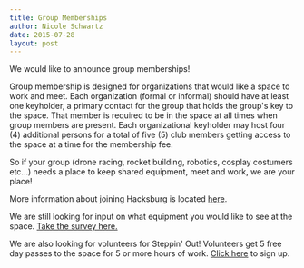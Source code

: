 ```yaml
---
title: Group Memberships
author: Nicole Schwartz
date: 2015-07-28
layout: post
---
```


We would like to announce group memberships!

Group membership is designed for organizations that would like a space to work and meet. Each organization (formal or informal) should have at least one keyholder, a primary contact for the group that holds the group's key to the space. That member is required to be in the space at all times when group members are present. Each organizational keyholder may host four (4) additional persons for a total of five (5) club members getting access to the space at a time for the membership fee.

So if your group (drone racing, rocket building, robotics, cosplay costumers etc...) needs a place to keep shared equipment, meet and work, we are your place!

More information about joining Hacksburg is located [here](http://wiki.hacksburg.org/membership_steps).

We are still looking for input on what equipment you would like to see at the space. [Take the survey here.](https://docs.google.com/forms/d/1-yzRpAdacqfbVivRfKMG8AKnyDMFPbki2jdvPl7oMEk/viewform)

We are also looking for volunteers for Steppin' Out! Volunteers get 5 free day passes to the space for 5 or more hours of work. [Click here](http://doodle.com/unwhdvuh2qz3qf2v) to sign up.
